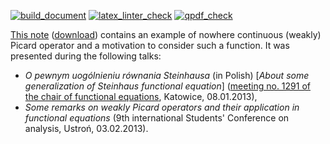 [![build_document](https://github.com/vil02/nowhere_continuous_wpo/actions/workflows/build_document.yml/badge.svg)](https://github.com/vil02/nowhere_continuous_wpo/actions/workflows/build_document.yml)
[![latex_linter_check](https://github.com/vil02/nowhere_continuous_wpo/actions/workflows/chktex.yml/badge.svg)](https://github.com/vil02/nowhere_continuous_wpo/actions/workflows/chktex.yml)
[![qpdf_check](https://github.com/vil02/nowhere_continuous_wpo/actions/workflows/qpdf_check.yml/badge.svg)](https://github.com/vil02/nowhere_continuous_wpo/actions/workflows/qpdf_check.yml)

[This note](./generated/nowhere_continuous_wpo.pdf) ([download](https://raw.githubusercontent.com/vil02/nowhere_continuous_wpo/master/generated/nowhere_continuous_wpo.pdf)) contains an example of nowhere continuous (weakly) Picard operator and a motivation to consider such a function.
It was presented during the following talks:
* _O pewnym uogólnieniu równania Steinhausa_ (in Polish) [_About some generalization of Steinhaus functional equation_] ([meeting no. 1291 of the chair of functional equations](http://www.math.us.edu.pl/seminariaRF/archiwum_rf/zrf1213.html), Katowice, 08.01.2013),
* _Some remarks on weakly Picard operators and their application in functional equations_ (9th international Students' Conference on analysis, Ustroń, 03.02.2013).
